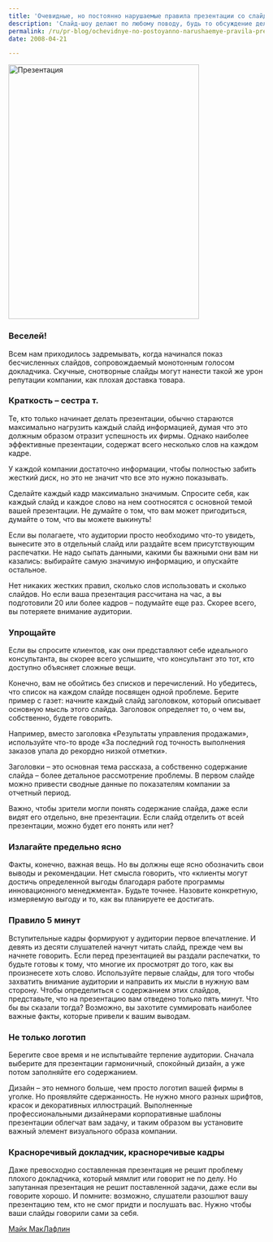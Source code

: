 ```yaml
---
title: 'Очевидные, но постоянно нарушаемые правила презентации со слайд-шоу'
description: 'Слайд-шоу делают по любому поводу, будь то обсуждение делового предложения, семинар или доклад о результатах. Но, к сожалению, очень многие консультанты используют показ диафильмов не по назначению - как шпаргалку. Вот несколько простых правил, которые позволят превратить слайд-шоу в полезный инструмент.'
permalink: /ru/pr-blog/ochevidnye-no-postoyanno-narushaemye-pravila-prezentatsii-so-slayd-shou
date: 2008-04-21

---
```


<img src="{{ site.assets }}/upload/slide-presentation.jpg" alt="Презентация" width="375" height="500">

<h3>Веселей!</h3>

Всем нам приходилось задремывать, когда начинался показ бесчисленных слайдов, сопровождаемый монотонным голосом докладчика. Скучные, снотворные слайды могут нанести такой же урон репутации компании, как плохая доставка товара.

<h3>Краткость – сестра т.</h3>

Те, кто только начинает делать презентации, обычно стараются максимально нагрузить каждый слайд информацией, думая что это должным образом отразит успешность их фирмы. Однако наиболее эффективные презентации, содержат всего несколько слов на каждом кадре.

У каждой компании достаточно информации, чтобы полностью забить жесткий диск, но это не значит что все это нужно показывать.

Сделайте каждый кадр максимально значимым. Спросите себя, как каждый слайд и каждое слово на нем соотносятся с основной темой вашей презентации. Не думайте о том, что вам может пригодиться, думайте о том, что вы можете выкинуть!

Если вы полагаете, что аудитории просто необходимо что-то увидеть, вынесите это в отдельный слайд или раздайте всем присутствующим распечатки. Не надо сыпать данными, какими бы важными они вам ни казались: выбирайте самую значимую информацию, и опускайте остальное.

Нет никаких жестких правил, сколько слов использовать и сколько слайдов. Но если ваша презентация рассчитана на час, а вы подготовили 20 или более кадров – подумайте еще раз. Скорее всего, вы потеряете внимание аудитории.

<h3>Упрощайте</h3>

Если вы спросите клиентов, как они представляют себе идеального консультанта, вы скорее всего услышите, что консультант это тот, кто доступно объясняет сложные вещи.

Конечно, вам не обойтись без списков и перечислений. Но убедитесь, что список на каждом слайде посвящен одной проблеме. Берите пример с газет: начните каждый слайд заголовком, который описывает основную мысль этого слайда. Заголовок определяет то, о чем вы, собственно, будете говорить.

Например, вместо заголовка «Результаты управления продажами», используйте что-то вроде «За последний год точность выполнения заказов упала до рекордно низкой отметки».

Заголовки – это основная тема рассказа, а собственно содержание слайда – более детальное рассмотрение проблемы. В первом слайде можно привести сводные данные по показателям компании за отчетный период.

Важно, чтобы зрители могли понять содержание слайда, даже если видят его отдельно, вне презентации. Если слайд отделить от всей презентации, можно будет его понять или нет?

<h3>Излагайте предельно ясно</h3>

Факты, конечно, важная вещь. Но  вы должны еще ясно обозначить свои выводы и рекомендации. Нет смысла говорить, что «клиенты могут достичь определенной выгоды благодаря работе программы инновационного менеджмента». Будьте точнее. Назовите конкретную, измеряемую выгоду и то, как вы планируете ее достигать.

<h3>Правило 5 минут</h3>

Вступительные кадры формируют у аудитории первое впечатление. И девять из десяти слушателей начнут читать слайд, прежде чем вы начнете говорить. Если перед презентацией вы раздали распечатки, то будьте готовы к тому, что многие их просмотрят до того, как вы произнесете хоть слово. Используйте первые слайды, для того чтобы захватить внимание аудитории и направить их мысли в нужную вам сторону. Чтобы определиться с содержанием этих слайдов, представьте, что на презентацию вам отведено только пять минут. Что бы вы сказали тогда? Возможно, вы захотите суммировать наиболее важные факты, которые привели к вашим выводам.

<h3>Не только логотип</h3>

Берегите свое время и не испытывайте терпение аудитории. Сначала выберите для презентации гармоничный, спокойный дизайн, а уже потом заполняйте его содержанием.

Дизайн – это немного больше, чем просто логотип вашей фирмы в уголке. Но проявляйте сдержанность. Не нужно много разных шрифтов, красок и декоративных иллюстраций. Выполненные профессиональными дизайнерами корпоративные шаблоны презентации облегчат вам задачу, и таким образом вы установите важный элемент визуального образа компании.

<h3>Красноречивый докладчик, красноречивые кадры</h3>

Даже превосходно составленная презентация не решит проблему плохого докладчика, который мямлит или говорит не по делу. Но запутанная презентация не решит поставленной задачи, даже если вы говорите хорошо. И помните: возможно, слушатели разошлют вашу презентацию тем, кто не смог придти и послушать вас. Нужно чтобы ваши слайды говорили сами за себя.

<a href="https://www.guerrillaconsulting.com/newsletter/2008/issue42-apr-08.html">Майк МакЛафлин</a>

